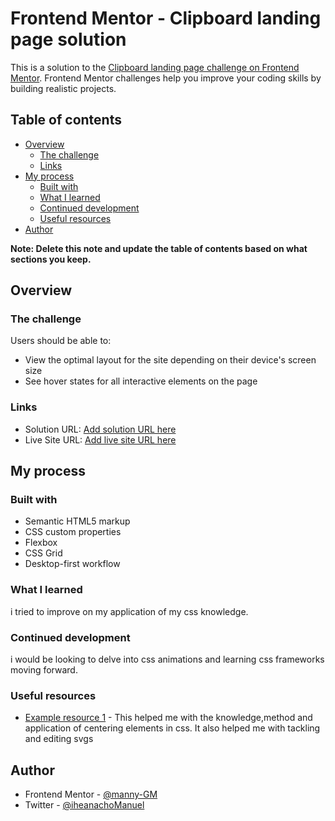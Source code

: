 # Frontend Mentor - Clipboard landing page solution

This is a solution to the [Clipboard landing page challenge on Frontend Mentor](https://www.frontendmentor.io/challenges/clipboard-landing-page-5cc9bccd6c4c91111378ecb9). Frontend Mentor challenges help you improve your coding skills by building realistic projects. 

## Table of contents

- [Overview](#overview)
  - [The challenge](#the-challenge)
  - [Links](#links)
- [My process](#my-process)
  - [Built with](#built-with)
  - [What I learned](#what-i-learned)
  - [Continued development](#continued-development)
  - [Useful resources](#useful-resources)
- [Author](#author)


**Note: Delete this note and update the table of contents based on what sections you keep.**

## Overview

### The challenge

Users should be able to:

- View the optimal layout for the site depending on their device's screen size
- See hover states for all interactive elements on the page

### Links

- Solution URL: [Add solution URL here](https://your-solution-url.com)
- Live Site URL: [Add live site URL here](https://your-live-site-url.com)

## My process

### Built with

- Semantic HTML5 markup
- CSS custom properties
- Flexbox
- CSS Grid
- Desktop-first workflow


### What I learned

i  tried to improve on my application of my css knowledge.


### Continued development

i would be looking to delve into css animations and learning css frameworks moving forward.

### Useful resources

- [Example resource 1](https://www.stackoverflow.com) - This helped me with the knowledge,method and application of centering elements in css.
It also helped me with tackling and editing svgs


## Author
- Frontend Mentor - [@manny-GM](https://www.frontendmentor.io/profile/manny-GM)
- Twitter -  [@iheanachoManuel](https://www.twitter.com/iheanachomanuel)
